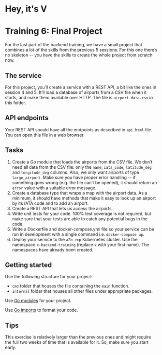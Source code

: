 # Hey, it's V

# Training 6: Final Project

For the last part of the backend training, we have a small project that combines a lot of the skills
from the previous 5 sessions. For this one there’s no skeleton -- you have the skills to create the
whole project from scratch now.


## The service

For this project, you’ll create a service with a REST API, a bit like the ones in session 4 and 5.
It’ll load a database of airports from a CSV file when it starts, and make them available over HTTP.
The file is `airport-data.csv` in this folder.


## API endpoints

Your REST API should have all the endpoints as described in `api.html` file. You can open this file
in a web browser.

## Tasks

1. Create a Go module that loads the airports from the CSV file. We don’t need all data from the CSV
   file: only the `name`, `iata_code`, `latitude_deg` and `longitude_deg` columns. Also, we only
   want airports of type `large_airport`. Make sure you have proper error handling -- if something
   goes wrong (e.g. the file can’t be opened), it should return an `error` value with a suitable
   error message.
2. Create a database type that wraps a map with the airport data. As a minimum, it should have
   methods that make it easy to look up an airport by its IATA code and to add an airport.
3. Create a REST API that lets us access the airports.
4. Write unit tests for your code. 100% test coverage is not required, but make sure that your tests
   are able to catch any potential bugs in the code.
5. Write a Dockerfile and docker-compose.yml file so your service can be run in development with a
   single command i.e. `docker-compose up`.
6. Deploy your service to the `a2b-exp` Kubernetes cluster. Use the namespace `x-backend-training`
   (replace `x` with your first name). The namespaces have already been created.


## Getting started

Use the following structure for your project:
- `cmd` folder that houses the file containing the `main` function.
- `internal` folder that houses all other files under appropriate packages.

Use [Go modules](https://blog.golang.org/using-go-modules) for your project.

Use [Go imports](https://pkg.go.dev/golang.org/x/tools/cmd/goimports) to format your code.

## Tips

This exercise is relatively larger than the previous ones and might require the full two weeks
of time that is available for it. So, make sure you start early.
